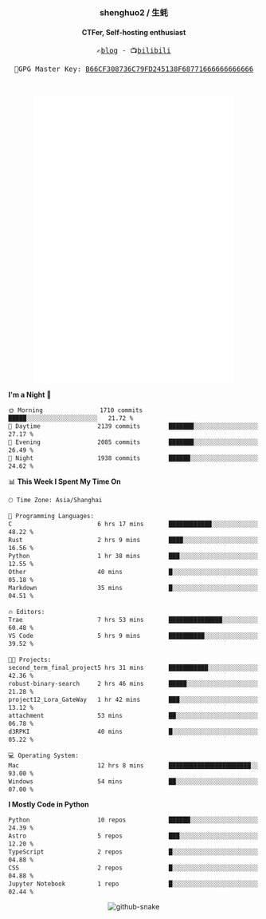 <h3 align="center"> shenghuo2 / 生蚝 </h3>
<h4 align="center" >CTFer, Self-hosting enthusiast</h3>


<p align="center">
  <samp>
    ✍️<a href="https://blog.shenghuo2.top/">blog</a> -
    📺<a href="https://space.bilibili.com/85894935">bilibili</a>
  </samp>
</p>
<p align="center">
  <samp>
     🔐GPG Master Key: <a align="center" href="https://github.com/shenghuo2.gpg">B66CF308736C79FD245138F68771666666666666</a>
  </samp>
</p>
<br>
<p align="center">
  <a href="https://github.com/shenghuo2">
    <img width="400" align="top" src="https://github.com/shenghuo2/shenghuo2/blob/main/metrics.left.svg" />
  </a>
  <a href="https://github.com/shenghuo2">
    <img width="400" align="top" src="https://github.com/shenghuo2/shenghuo2/blob/main/metrics.right.svg" />
  </a>
</p>


<!--START_SECTION:waka-->
**I'm a Night 🦉** 

```text
🌞 Morning                1710 commits        █████░░░░░░░░░░░░░░░░░░░░   21.72 % 
🌆 Daytime                2139 commits        ███████░░░░░░░░░░░░░░░░░░   27.17 % 
🌃 Evening                2085 commits        ███████░░░░░░░░░░░░░░░░░░   26.49 % 
🌙 Night                  1938 commits        ██████░░░░░░░░░░░░░░░░░░░   24.62 % 
```


📊 **This Week I Spent My Time On** 

```text
🕑︎ Time Zone: Asia/Shanghai

💬 Programming Languages: 
C                        6 hrs 17 mins       ████████████░░░░░░░░░░░░░   48.22 % 
Rust                     2 hrs 9 mins        ████░░░░░░░░░░░░░░░░░░░░░   16.56 % 
Python                   1 hr 38 mins        ███░░░░░░░░░░░░░░░░░░░░░░   12.55 % 
Other                    40 mins             █░░░░░░░░░░░░░░░░░░░░░░░░   05.18 % 
Markdown                 35 mins             █░░░░░░░░░░░░░░░░░░░░░░░░   04.51 % 

🔥 Editors: 
Trae                     7 hrs 53 mins       ███████████████░░░░░░░░░░   60.48 % 
VS Code                  5 hrs 9 mins        ██████████░░░░░░░░░░░░░░░   39.52 % 

🐱‍💻 Projects: 
second_term_final_project5 hrs 31 mins       ███████████░░░░░░░░░░░░░░   42.36 % 
robust-binary-search     2 hrs 46 mins       █████░░░░░░░░░░░░░░░░░░░░   21.28 % 
project12_Lora_GateWay   1 hr 42 mins        ███░░░░░░░░░░░░░░░░░░░░░░   13.12 % 
attachment               53 mins             ██░░░░░░░░░░░░░░░░░░░░░░░   06.78 % 
d3RPKI                   40 mins             █░░░░░░░░░░░░░░░░░░░░░░░░   05.22 % 

💻 Operating System: 
Mac                      12 hrs 8 mins       ███████████████████████░░   93.00 % 
Windows                  54 mins             ██░░░░░░░░░░░░░░░░░░░░░░░   07.00 % 
```

**I Mostly Code in Python** 

```text
Python                   10 repos            ██████░░░░░░░░░░░░░░░░░░░   24.39 % 
Astro                    5 repos             ███░░░░░░░░░░░░░░░░░░░░░░   12.20 % 
TypeScript               2 repos             █░░░░░░░░░░░░░░░░░░░░░░░░   04.88 % 
CSS                      2 repos             █░░░░░░░░░░░░░░░░░░░░░░░░   04.88 % 
Jupyter Notebook         1 repo              █░░░░░░░░░░░░░░░░░░░░░░░░   02.44 % 
```




<!--END_SECTION:waka-->


<div align="center">
  <picture>
    <source media="(prefers-color-scheme: dark)" srcset="https://gist.githubusercontent.com/shenghuo2/bfce20b14ab0484cef03bae6e60e0b3a/raw/github-snake-dark.svg" />
    <source media="(prefers-color-scheme: light)" srcset="https://gist.githubusercontent.com/shenghuo2/bfce20b14ab0484cef03bae6e60e0b3a/raw/github-snake.svg" />
    <img alt="github-snake" src="https://gist.githubusercontent.com/shenghuo2/bfce20b14ab0484cef03bae6e60e0b3a/raw/github-snake.svg" />
  </picture>
</div>

<!--
**shenghuo2/shenghuo2** is a ✨ _special_ ✨ repository because its `README.md` (this file) appears on your GitHub profile.

Here are some ideas to get you started:

- 🔭 I’m currently working on ...
- 🌱 I’m currently learning ...
- 👯 I’m looking to collaborate on ...
- 🤔 I’m looking for help with ...
- 💬 Ask me about ...
- 📫 How to reach me: ...
- 😄 Pronouns: ...
- ⚡ Fun fact: ...
-->
